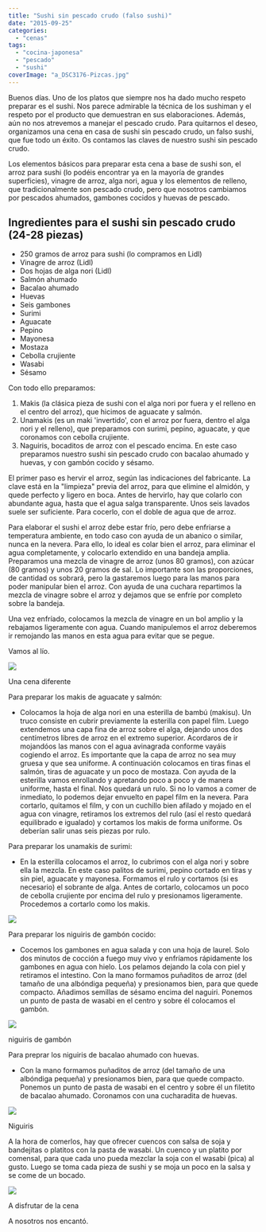```yaml
---
title: "Sushi sin pescado crudo (falso sushi)"
date: "2015-09-25"
categories: 
  - "cenas"
tags: 
  - "cocina-japonesa"
  - "pescado"
  - "sushi"
coverImage: "a_DSC3176-Pizcas.jpg"
---
```


Buenos días. Uno de los platos que siempre nos ha dado mucho respeto preparar es el sushi. Nos parece admirable la técnica de los sushiman y el respeto por el producto que demuestran en sus elaboraciones. Además, aún no nos atrevemos a manejar el pescado crudo. Para quitarnos el deseo, organizamos una cena en casa de sushi sin pescado crudo, un falso sushi, que fue todo un éxito. Os contamos las claves de nuestro sushi sin pescado crudo.

Los elementos básicos para preparar esta cena a base de sushi son, el arroz para sushi (lo podéis encontrar ya en la mayoría de grandes superficies), vinagre de arroz, alga nori, agua y los elementos de relleno, que tradicionalmente son pescado crudo, pero que nosotros cambiamos por pescados ahumados, gambones cocidos y huevas de pescado.

## Ingredientes para el sushi sin pescado crudo (24-28 piezas)

- 250 gramos de arroz para sushi (lo compramos en Lidl)
- Vinagre de arroz (Lidl)
- Dos hojas de alga nori (Lidl)
- Salmón ahumado
- Bacalao ahumado
- Huevas
- Seis gambones
- Surimi
- Aguacate
- Pepino
- Mayonesa
- Mostaza
- Cebolla crujiente
- Wasabi
- Sésamo

Con todo ello preparamos:

1. Makis (la clásica pieza de sushi con el alga nori por fuera y el relleno en el centro del arroz), que hicimos de aguacate y salmón.
2. Unamakis (es un maki 'invertido', con el arroz por fuera, dentro el alga nori y el relleno), que preparamos con surimi, pepino, aguacate, y que coronamos con cebolla crujiente.
3. Naguiris, bocaditos de arroz con el pescado encima. En este caso preparamos nuestro sushi sin pescado crudo con bacalao ahumado y huevas, y con gambón cocido y sésamo.

El primer paso es hervir el arroz, según las indicaciones del fabricante. La clave está en la "limpieza" previa del arroz, para que elimine el almidón, y quede perfecto y ligero en boca. Antes de hervirlo, hay que colarlo con abundante agua, hasta que el agua salga transparente. Unos seis lavados suele ser suficiente. Para cocerlo, con el doble de agua que de arroz.

Para elaborar el sushi el arroz debe estar frío, pero debe enfriarse a temperatura ambiente, en todo caso con ayuda de un abanico o similar, nunca en la nevera. Para ello, lo ideal es colar bien el arroz, para eliminar el agua completamente, y colocarlo extendido en una bandeja amplia. Preparamos una mezcla de vinagre de arroz (unos 80 gramos), con azúcar (80 gramos) y unos 20 gramos de sal. Lo importante son las proporciones, de cantidad os sobrará, pero la gastaremos luego para las manos para poder manipular bien el arroz. Con ayuda de una cuchara repartimos la mezcla de vinagre sobre el arroz y dejamos que se enfríe por completo sobre la bandeja.

Una vez enfríado, colocamos la mezcla de vinagre en un bol amplio y la rebajamos ligeramente con agua. Cuando manipulemos el arroz deberemos ir remojando las manos en esta agua para evitar que se pegue.

Vamos al lío.

![](images/a_DSC3176-Pizcas.jpg)

Una cena diferente

Para preparar los makis de aguacate y salmón:

- Colocamos la hoja de alga nori en una esterilla de bambú (makisu). Un truco consiste en cubrir previamente la esterilla con papel film. Luego extendemos una capa fina de arroz sobre el alga, dejando unos dos centímetros libres de arroz en el extremo superior. Acordaros de ir mojandóos las manos con el agua avinagrada conforme vayáis cogiendo el arroz. Es importante que la capa de arroz no sea muy gruesa y que sea uniforme. A continuación colocamos en tiras finas el salmón, tiras de aguacate y un poco de mostaza. Con ayuda de la esterilla vamos enrollando y apretando poco a poco y de manera uniforme, hasta el final. Nos quedará un rulo. Si no lo vamos a comer de inmediato, lo podemos dejar envuelto en papel film en la nevera. Para cortarlo, quitamos el film, y con un cuchillo bien afilado y mojado en el agua con vinagre, retiramos los extremos del rulo (así el resto quedará equilibrado e igualado) y cortamos los makis de forma uniforme. Os deberían salir unas seis piezas por rulo.

Para preparar los unamakis de surimi:

- En la esterilla colocamos el arroz, lo cubrimos con el alga nori y sobre ella la mezcla. En este caso palitos de surimi, pepino cortado en tiras y sin piel, aguacate y mayonesa. Formamos el rulo y cortamos (si es necesario) el sobrante de alga. Antes de cortarlo, colocamos un poco de cebolla crujiente por encima del rulo y presionamos ligeramente. Procedemos a cortarlo como los makis.

![](images/a_DSC3168-Pizcas.jpg)

Para preparar los niguiris de gambón cocido:

- Cocemos los gambones en agua salada y con una hoja de laurel. Solo dos minutos de cocción a fuego muy vivo y enfríamos rápidamente los gambones en agua con hielo. Los pelamos dejando la cola con piel y retiramos el intestino. Con la mano formamos puñaditos de arroz (del tamaño de una albóndiga pequeña) y presionamos bien, para que quede compacto. Añadimos semillas de sésamo encima del naguiri. Ponemos un punto de pasta de wasabi en el centro y sobre él colocamos el gambón.

![](images/a_DSC3166-Pizcas.jpg)

niguiris de gambón

Para preprar los niguiris de bacalao ahumado con huevas.

- Con la mano formamos puñaditos de arroz (del tamaño de una albóndiga pequeña) y presionamos bien, para que quede compacto. Ponemos un punto de pasta de wasabi en el centro y sobre él un filetito de bacalao ahumado. Coronamos con una cucharadita de huevas.

![](images/a_DSC3172-Pizcas.jpg)

Niguiris

A la hora de comerlos, hay que ofrecer cuencos con salsa de soja y bandejitas o platitos con la pasta de wasabi. Un cuenco y un platito por comensal, para que cada uno pueda mezclar la soja con el wasabi (pica) al gusto. Luego se toma cada pieza de sushi y se moja un poco en la salsa y se come de un bocado.

![](images/a_DSC3174-Pizcas.jpg)

A disfrutar de la cena

A nosotros nos encantó.
